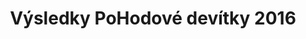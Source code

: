 ---
templateKey: results-page
title: "Výsledky PoHodové devítky 2016"
proposition: /Propozice-2016.pdf
year: 2016
races:
  - name: "Závod na 9 km"
    categories:
      - name: "Muži „E“"
        abbr: "ME"
        gender: "male"
        yearFrom: 1900
        yearTo: 1946
      - name: "Muži „D“"
        abbr: "MD"
        gender: "male"
        yearFrom: 1947
        yearTo: 1956
      - name: "Muži „C“"
        abbr: "MC"
        gender: "male"
        yearFrom: 1957
        yearTo: 1966
      - name: "Muži „B“"
        abbr: "MB"
        gender: "male"
        yearFrom: 1967
        yearTo: 1976
      - name: "Muži „A“"
        abbr: "MA"
        gender: "male"
        yearFrom: 1977
        yearTo: 1998
      - name: "Ženy „C“"
        abbr: "FC"
        gender: "female"
        yearFrom: 1900
        yearTo: 1971
      - name: "Ženy „B“"
        abbr: "FB"
        gender: "female"
        yearFrom: 1972
        yearTo: 1981
      - name: "Ženy „A“"
        abbr: "FA"
        gender: "female"
        yearFrom: 1982
        yearTo: 1998
    results:
      - category: "MA"
        number: "8"
        name: "Jakub Exner"
        year: "1983"
        club: "Pteam"
        time: "00:33:11.000"
      - category: "MA"
        number: "27"
        name: "Jaroslav Sláma"
        year: "1990"
        club: "Křižanov"
        time: "00:33:32.000"
      - category: "MB"
        number: "29"
        name: "Pavel Večeřa"
        year: "1974"
        club: "SK Fajťák"
        time: "00:35:39.000"
      - category: "MB"
        number: "32"
        name: "Vít Paták"
        year: "1976"
        club: "BECARO/RUDA"
        time: "00:36:43.000"
      - category: "MA"
        number: "58"
        name: "Martin Veleba"
        year: "1998"
        club: "Velká Bíteš"
        time: "00:36:58.000"
      - category: "MB"
        number: "34"
        name: "Jaromír Mucha"
        year: "1974"
        club: "NHÚ BALINKA Velké Meziříčí"
        time: "00:37:14.000"
      - category: "MB"
        number: "7"
        name: "Pavel Kupka"
        year: "1975"
        club: "Lukovany"
        time: "00:37:20.000"
      - category: "MB"
        number: "17"
        name: "Karel Zahradník"
        year: "1976"
        club: "Kroměříž"
        time: "00:37:27.000"
      - category: "MB"
        number: "15"
        name: "Michal Koudelík"
        year: "1973"
        club: "Velké Meziříčí"
        time: "00:37:35.000"
      - category: "MA"
        number: "4"
        name: "Michal Blaha"
        year: "1985"
        club: "BT Velká Bíteš"
        time: "00:37:40.000"
      - category: "MB"
        number: "30"
        name: "Pavel Sejrek"
        year: "1972"
        club: "SK Fajťák"
        time: "00:38:31.000"
      - category: "FB"
        number: "46"
        name: "Barbora Novotná"
        year: "1981"
        club: "Atex 007"
        time: "00:39:22.000"
      - category: "MA"
        number: "36"
        name: "Martin Tomek"
        year: "1989"
        club: "Velká Bíteš"
        time: "00:39:49.000"
      - category: "MA"
        number: "47"
        name: "Marek Navrátil"
        year: "1987"
        club: "Vlkov"
        time: "00:39:49.000"
      - category: "MA"
        number: "28"
        name: "Marek Širůček"
        year: "1996"
        club: "Lysice"
        time: "00:40:01.000"
      - category: "MC"
        number: "37"
        name: "Miroslav Fabrik"
        year: "1959"
        club: "Brno"
        time: "00:40:18.000"
      - category: "MB"
        number: "33"
        name: "Milan Strádal"
        year: "1974"
        club: "NHÚ Balinka"
        time: "00:40:25.000"
      - category: "MA"
        number: "26"
        name: "Jan Mička"
        year: "1988"
        club: "Vlkov"
        time: "00:40:27.000"
      - category: "MB"
        number: "44"
        name: "Andrej Rakovický"
        year: "1976"
        club: "Jestřabí"
        time: "00:40:27.000"
      - category: "MC"
        number: "2"
        name: "Jaromír Marek"
        year: "1964"
        club: "STS Chvojkovice Brod"
        time: "00:40:35.000"
      - category: "MD"
        number: "5"
        name: "Pavel Klusáček"
        year: "1956"
        club: "Rokytnice nad Rokytnou"
        time: "00:40:41.000"
      - category: "MA"
        number: "22"
        name: "Radek Píše"
        year: "1985"
        club: "Sentice"
        time: "00:40:57.000"
      - category: "MA"
        number: "14"
        name: "Zdeněk Doležal"
        year: "1979"
        club: "Velké Meziříčí"
        time: "00:41:54.000"
      - category: "MC"
        number: "16"
        name: "Josef Nováček"
        year: "1958"
        club: "Čučice"
        time: "00:42:10.000"
      - category: "FC"
        number: "3"
        name: "Alice Marková"
        year: "1970"
        club: "STS Chvojkovice Brod"
        time: "00:42:13.000"
      - category: "MB"
        number: "55"
        name: "Jiří Vrzal"
        year: "1975"
        club: "Velká Bíteš"
        time: "00:42:28.000"
      - category: "FB"
        number: "9"
        name: "Lucie Novotná"
        year: "1975"
        club: "Veverské Knínice"
        time: "00:43:08.000"
      - category: "MC"
        number: "1"
        name: "Stanislav Kříbala"
        year: "1963"
        club: "Velké Meziříčí"
        time: "00:43:12.000"
      - category: "MA"
        number: "53"
        name: "Jan Loužil"
        year: "1980"
        club: "SKI Klub Jablonec n. Nisou"
        time: "00:43:32.000"
      - category: "MA"
        number: "54"
        name: "Miloš Minařík"
        year: "1985"
        club: "Velká Bíteš"
        time: "00:43:41.000"
      - category: "MA"
        number: "25"
        name: "Michal Matl"
        year: "1987"
        club: "Velká Bíteš"
        time: "00:43:44.000"
      - category: "MA"
        number: "48"
        name: "Miroslav Černý"
        year: "1985"
        club: "Velká Bíteš"
        time: "00:43:48.000"
      - category: "MA"
        number: "40"
        name: "Roman Karmazín"
        year: "1979"
        club: "Velké Meziříčí"
        time: "00:44:01.000"
      - category: "FA"
        number: "45"
        name: "Helena Rakovická"
        year: "1984"
        club: "Jestřabí"
        time: "00:44:33.000"
      - category: "MA"
        number: "23"
        name: "Ivo Blažek"
        year: "1988"
        club: "Veverská Bitíška"
        time: "00:44:38.000"
      - category: "FB"
        number: "31"
        name: "Michaela Tumáčková"
        year: "1974"
        club: "Velká Bíteš"
        time: "00:45:05.000"
      - category: "FA"
        number: "20"
        name: "Lenka Procházková"
        year: "1987"
        club: "Rosice"
        time: "00:45:08.000"
      - category: "MA"
        number: "39"
        name: "Pavel Částek"
        year: "1981"
        club: "ENVIRO"
        time: "00:45:17.000"
      - category: "MA"
        number: "57"
        name: "Matěj Polách"
        year: "1989"
        club: "Vlkov"
        time: "00:45:22.000"
      - category: "MA"
        number: "11"
        name: "Jakub Kohout"
        year: "1983"
        club: "SCUM"
        time: "00:45:53.000"
      - category: "FA"
        number: "43"
        name: "Jana Jeřábková"
        year: "1998"
        club: "Pánov"
        time: "00:46:02.000"
      - category: "MC"
        number: "13"
        name: "Bohumil Navrátil"
        year: "1962"
        club: "BECARO"
        time: "00:46:33.000"
      - category: "MA"
        number: "41"
        name: "Tomáš Karmazín"
        year: "1985"
        club: "Velké Meziříčí"
        time: "00:46:56.000"
      - category: "MD"
        number: "10"
        name: "Zdeněk Bouček"
        year: "1956"
        club: "Velké Meziříčí"
        time: "00:47:12.000"
      - category: "FA"
        number: "56"
        name: "Jana Rambousková"
        year: "1994"
        club: "Vlkov"
        time: "00:47:40.000"
      - category: "MA"
        number: "21"
        name: "Michal Kadlec"
        year: "1979"
        club: "Sentice"
        time: "00:49:19.000"
      - category: "FA"
        number: "12"
        name: "Marcela Polová"
        year: "1985"
        club: "Velké Meziříčí"
        time: "00:49:22.000"
      - category: "FB"
        number: "35"
        name: "Taťána Kratochvílová"
        year: "1973"
        club: "Kupařovice"
        time: "00:49:26.000"
      - category: "MC"
        number: "24"
        name: "Martin Blaha"
        year: "1965"
        club: "Velká Bíteš"
        time: "00:50:03.000"
      - category: "FC"
        number: "38"
        name: "Blanka Fabriková"
        year: "1960"
        club: "Brno"
        time: "00:51:17.000"
      - category: "MB"
        number: "19"
        name: "Marie Homolová"
        year: "1975"
        club: "Atletic Třebíč"
        time: "00:51:38.000"
      - category: "MD"
        number: "18"
        name: "Arnošt Koreš"
        year: "1950"
        club: "Atletic Třebíč"
        time: "00:51:39.000"
      - category: "FB"
        number: "6"
        name: "Kateřina Ostrá"
        year: "1976"
        club: "Vranov"
        time: "00:53:06.000"
      - category: "FA"
        number: "42"
        name: "Lucie Pýchová"
        year: "1984"
        club: "Velké Meziříčí"
        time: "00:53:11.000"
      - category: "MA"
        number: "50"
        name: "David Ševčík"
        year: "1997"
        club: "RUDA"
        time: "00:56:09.000"
      - category: "MA"
        number: "52"
        name: "Petr Mašek"
        year: "1997"
        club: "Velká Bíteš"
        time: "00:56:09.000"
  - name: "Závod na 5 km"
    categories:
      - name: "Dorostenci"
        abbr: "DM"
        gender: "male"
        yearFrom: 1999
        yearTo: 2000
      - name: "Dorostenky"
        abbr: "DF"
        gender: "female"
        yearFrom: 1999
        yearTo: 2000
    results:
      - category: "DM"
        number: "51"
        name: "Smutný Jiří"
        year: "1999"
        club: "Velká Bíteš"
        time: "00:42:14.000"
      - category: "DM"
        number: "49"
        name: "Vít Ševčík"
        year: "1999"
        club: ""
        time: "00:52:44.000"
  - name: "Závod na 1100 m"
    categories:
      - name: "Starší žáci"
        abbr: "DM"
        gender: "male"
        yearFrom: 2001
        yearTo: 2003
      - name: "Starší žákyně"
        abbr: "DF"
        gender: "female"
        yearFrom: 2001
        yearTo: 2003
    results:
      - category: "DM"
        number: "2136"
        name: "Dominik Ostrý"
        year: "2002"
        club: "Vranov "
        time: "00:04:18.000"
      - category: "DF"
        number: "1141"
        name: "Anna Tomšíková"
        year: "2002"
        club: ""
        time: "00:04:58.000"
      - category: "DF"
        number: "1004"
        name: "Aneta Ventrubová"
        year: "2003"
        club: ""
        time: "00:05:21.000"
  - name: "Závod na 500 m"
    categories:
      - name: "Mladší žáci I"
        abbr: "JM1"
        gender: "male"
        yearFrom: 2004
        yearTo: 2006
      - name: "Mladší žáci II"
        abbr: "JM2"
        gender: "male"
        yearFrom: 2007
        yearTo: 2009
      - name: "Mladší žákyně I"
        abbr: "JF1"
        gender: "female"
        yearFrom: 2004
        yearTo: 2006
      - name: "Mladší žákyně II"
        abbr: "JF2"
        gender: "female"
        yearFrom: 2007
        yearTo: 2009
    results:
      - category: "JM1"
        number: "1009"
        name: "Lukáš Blažek"
        year: "2006"
        club: ""
        time: "00:01:47.000"
      - category: "JM1"
        number: "1096"
        name: "Tobiáš Janík"
        year: "2004"
        club: ""
        time: "00:01:49.000"
      - category: "JF1"
        number: "1113"
        name: "Iveta Chmelíčková"
        year: "2005"
        club: ""
        time: "00:01:49.000"
      - category: "JM2"
        number: "1150"
        name: "Petr Čermák"
        year: "2007"
        club: ""
        time: "00:01:49.000"
      - category: "JF1"
        number: "1100"
        name: "Klára Mejzlíková"
        year: "2004"
        club: ""
        time: "00:01:52.000"
      - category: "JM1"
        number: "1083"
        name: "Tomáš Barák"
        year: "2004"
        club: ""
        time: "00:01:53.000"
      - category: "JF1"
        number: "1140"
        name: "Natálie Tichá"
        year: "2004"
        club: ""
        time: "00:01:56.000"
      - category: "JF2"
        number: "1145"
        name: "Simona Stecklová"
        year: "2007"
        club: ""
        time: "00:01:58.000"
      - category: "JM2"
        number: "1137"
        name: "Michael Tichý"
        year: "2008"
        club: ""
        time: "00:01:59.000"
      - category: "JF1"
        number: "1003"
        name: "Denisa Čechová"
        year: "2004"
        club: ""
        time: "00:02:01.000"
      - category: "JM2"
        number: "1135"
        name: "Adam Koudelík"
        year: "2007"
        club: ""
        time: "00:02:02.000"
      - category: "JF2"
        number: "1125"
        name: "Nela Bednářová"
        year: "2008"
        club: ""
        time: "00:02:02.000"
      - category: "JF2"
        number: "1132"
        name: "Kristýna Toufarová"
        year: "2008"
        club: ""
        time: "00:02:03.000"
      - category: "JF2"
        number: "1121"
        name: "Barbora Tomiková"
        year: "2007"
        club: ""
        time: "00:02:04.000"
      - category: "JF1"
        number: "1007"
        name: "Radka Hofmannová"
        year: "2005"
        club: ""
        time: "00:02:05.000"
      - category: "JM1"
        number: "1133"
        name: "Stanislav Toufar"
        year: "2005"
        club: ""
        time: "00:02:07.000"
      - category: "JF1"
        number: "1087"
        name: "Tereza Smejkalová"
        year: "2004"
        club: ""
        time: "00:02:07.000"
      - category: "JF2"
        number: "1124"
        name: "Kateřina Novotná"
        year: "2008"
        club: ""
        time: "00:02:10.000"
      - category: "JM2"
        number: "1001"
        name: "Ondřej Malý"
        year: "2007"
        club: ""
        time: "00:02:13.000"
      - category: "JF2"
        number: "1092"
        name: "Anna Coufalová"
        year: "2007"
        club: "Velká Bíteš "
        time: "00:02:13.000"
      - category: "JM1"
        number: "1122"
        name: "Lukáš Kročil"
        year: "2006"
        club: ""
        time: "00:02:14.000"
      - category: "JF1"
        number: "1093"
        name: "Lucie Dufková"
        year: "2005"
        club: ""
        time: "00:02:14.000"
      - category: "JF1"
        number: "1142"
        name: "Veronika Dočkalová"
        year: "2005"
        club: ""
        time: "00:02:16.000"
      - category: "JM1"
        number: "1123"
        name: "Ondřej Novotný"
        year: "2006"
        club: ""
        time: "00:02:17.000"
      - category: "JM2"
        number: "1002"
        name: "Jakub Pospíchal"
        year: "2007"
        club: ""
        time: "00:02:17.000"
      - category: "JM2"
        number: "1130"
        name: "Vojtěch Kalina"
        year: "2007"
        club: ""
        time: "00:02:19.000"
      - category: "JM2"
        number: "1085"
        name: "Kryštof Všianský"
        year: "2007"
        club: ""
        time: "00:02:21.000"
      - category: "JM2"
        number: "1060"
        name: "Sebastien Fanta"
        year: "2008"
        club: ""
        time: "00:02:21.000"
      - category: "JF2"
        number: "1110"
        name: "Jana Pavlíčková"
        year: "2007"
        club: ""
        time: "00:02:22.000"
      - category: "JF2"
        number: "1143"
        name: "Tereza Dočkalová"
        year: "2008"
        club: ""
        time: "00:02:23.000"
      - category: "JF2"
        number: "1144"
        name: "Adéla Brychtová"
        year: "2008"
        club: ""
        time: "00:02:25.000"
      - category: "JF2"
        number: "1099"
        name: "Nikola Dohnalová"
        year: "2007"
        club: ""
        time: "00:02:28.000"
      - category: "JM1"
        number: "1086"
        name: "František Smejkal"
        year: "2006"
        club: ""
        time: "00:02:30.000"
      - category: "JF2"
        number: "1118"
        name: "Erika Hlavatá"
        year: "2007"
        club: ""
        time: "00:02:32.000"
      - category: "JM1"
        number: "1089"
        name: "Vojtěch Hudec"
        year: "2006"
        club: ""
        time: "00:02:33.000"
      - category: "JF2"
        number: "1119"
        name: "Aneta Vyskočilová"
        year: "2008"
        club: ""
        time: "00:02:33.000"
      - category: "JF2"
        number: "1094"
        name: "Daniela Dufková"
        year: "2007"
        club: ""
        time: "00:02:34.000"
      - category: "JM2"
        number: "1084"
        name: "Matěj Kadlec"
        year: "2009"
        club: ""
        time: "00:02:35.000"
      - category: "JF1"
        number: "1090"
        name: "Tereza Volná"
        year: "2006"
        club: "Velká Bíteš "
        time: "00:02:51.000"
  - name: "Závod na 250 m"
    categories:
      - name: "Děti (chlapci)"
        abbr: "CM"
        gender: "male"
        yearFrom: 2010
        yearTo: 2016
      - name: "Děti (dívky)"
        abbr: "CF"
        gender: "female"
        yearFrom: 2010
        yearTo: 2016
    results:
      - category: "CM"
        number: "1095"
        name: "Adam Suchý"
        year: "2010"
        club: ""
        time: "00:00:58.000"
      - category: "CF"
        number: "1146"
        name: "Stelinka Stecklová"
        year: "2010"
        club: ""
        time: "00:01:04.000"
      - category: "CF"
        number: "1005"
        name: "Darja Blažková"
        year: "2010"
        club: ""
        time: "00:01:05.000"
      - category: "CF"
        number: "1006"
        name: "Štěpánka Blažková"
        year: "2010"
        club: ""
        time: "00:01:12.000"
      - category: "CF"
        number: "1159"
        name: "Barbora Malá"
        year: "2010"
        club: ""
        time: "00:01:16.000"
      - category: "CF"
        number: "1138"
        name: "Veronika Jirglová"
        year: "2010"
        club: ""
        time: "00:01:17.000"
      - category: "CF"
        number: "1114"
        name: "Nikola Moravcová"
        year: "2010"
        club: ""
        time: "00:01:18.000"
      - category: "CM"
        number: "1131"
        name: "Patrik Plechatý"
        year: "2012"
        club: ""
        time: "00:01:21.000"
      - category: "CF"
        number: "1091"
        name: "Tereza Janoušková"
        year: "2012"
        club: "Velká Bíteš "
        time: "00:01:25.000"
      - category: "CM"
        number: "1126"
        name: "Šimon Bednář"
        year: "2012"
        club: ""
        time: "00:01:32.000"
      - category: "CM"
        number: "1136"
        name: "Matěj Holín"
        year: "2012"
        club: ""
        time: "00:01:39.000"
      - category: "CF"
        number: "1148"
        name: "Anna Makková"
        year: "2012"
        club: ""
        time: "00:01:44.000"
      - category: "CF"
        number: "1108"
        name: "Josefína Blažková"
        year: "2013"
        club: ""
        time: "00:01:48.000"
      - category: "CM"
        number: "1116"
        name: "Jonáš Dvořáček"
        year: "2012"
        club: ""
        time: "00:01:51.000"
      - category: "CM"
        number: "1128"
        name: "Tadeáš Forejt"
        year: "2013"
        club: ""
        time: "00:01:51.000"
      - category: "CF"
        number: "1134"
        name: "Viktorie Tichá"
        year: "2014"
        club: ""
        time: "00:01:52.000"
      - category: "CF"
        number: "1111"
        name: "Anna Parlíková"
        year: "2012"
        club: ""
        time: "00:02:04.000"
      - category: "CM"
        number: "1139"
        name: "Jan Jirgl"
        year: "2013"
        club: ""
        time: "00:02:05.000"
      - category: "CM"
        number: "1117"
        name: "Bohdan Dvořáček"
        year: "2016"
        club: ""
        time: "00:02:19.000"
      - category: "CM"
        number: "1120"
        name: "Alexandr Gabriška"
        year: "2015"
        club: ""
        time: "00:02:36.000"
      - category: "CM"
        number: "1115"
        name: "Prokop Dvořáček"
        year: "2014"
        club: ""
        time: "00:02:45.000"
      - category: "CF"
        number: "1147"
        name: "Markéta Makková"
        year: "2015"
        club: ""
        time: "00:03:19.000"
---